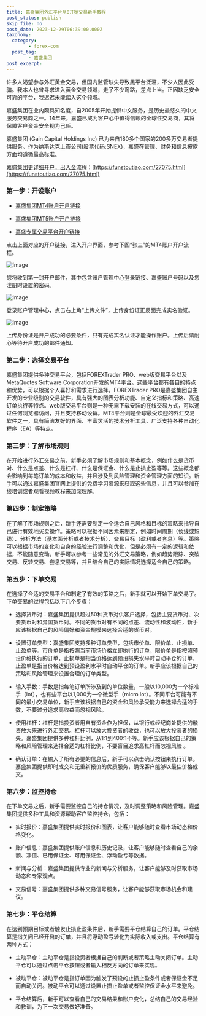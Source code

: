 ```yaml
---
title: 嘉盛集团外汇平台从0开始交易新手教程
post_status: publish
skip_file: no
post_date: 2023-12-29T06:39:00.000Z
taxonomy:
  category:
        - forex-com
  post_tag:
        - 嘉盛集团
post_excerpt: 
---
```

许多人渴望参与外汇黄金交易，但国内监管缺失导致黑平台泛滥，不少人因此受骗。我本人也曾寻求进入黄金交易领域，走了不少弯路，差点上当。正因缺乏安全可靠的平台，我迟迟未能踏入这个领域。

嘉盛集团在业内颇具知名度，自2005年开始提供中文服务，是历史最悠久的中文服务交易商之一。14年来，嘉盛已成为客户心中值得信赖的全球性交易商，其将保障客户资金安全视为己任。

嘉盛集团 (Gain Capital Holdings Inc) 已为来自180多个国家的200多万交易者提供服务。作为纳斯达克上市公司(股票代码:SNEX)，嘉盛在管理、财务和信息披露方面均遵循最高标准。

[嘉盛集团更详细开户，出入金流程](https://funstoutiao.com/27075.html)：[https://funstoutiao.com/27075.html](https://funstoutiao.com/27075.html)

### 第一步：开设账户

* [嘉盛集团MT4账户开户链接](https://s.ssgg.net/jsmt4)

* [嘉盛集团MT5账户开户链接](https://s.ssgg.net/jsmt5)

* [嘉盛专属交易平台开户链接](https://s.ssgg.net/js)

点击上面对应的开户链接，进入开户界面，参考下图“张三”的MT4账户开户流程。

![Image](https://prod-files-secure.s3.us-west-2.amazonaws.com/39ed1227-6d7d-4570-be36-9ccd4a2c4241/7a167aea-686b-400d-af59-4e18eb607a40/640.png?X-Amz-Algorithm=AWS4-HMAC-SHA256&X-Amz-Content-Sha256=UNSIGNED-PAYLOAD&X-Amz-Credential=ASIAZI2LB466RFOO6372%2F20250820%2Fus-west-2%2Fs3%2Faws4_request&X-Amz-Date=20250820T101307Z&X-Amz-Expires=3600&X-Amz-Security-Token=IQoJb3JpZ2luX2VjEIr%2F%2F%2F%2F%2F%2F%2F%2F%2F%2FwEaCXVzLXdlc3QtMiJHMEUCIQCiTkGeYJa1wN8fGIKIQ5t0p7HzzEqtFbYx7%2BM3v5EoyQIgXi%2Bp93ZvFrZrc6uw3QUWF60IVt2CdDaNTU%2BRJmDpr9kqiAQI0%2F%2F%2F%2F%2F%2F%2F%2F%2F%2F%2FARAAGgw2Mzc0MjMxODM4MDUiDGIGtW04SGMq5XWe0yrcA4s3iINK7R6ktMNXY2oxDljbFmXSTQ0Ut8Km78DfupIjMfdLiX%2FtSd0anVPIgZ1%2BgibabiNNjI2Eg9y6Vdy7XK1D%2BCKyDxyLh%2BTsaNWtJvY3iUfr%2BMvN0ff%2BnVy98IDdp%2F6QTfOXsMMfeExJzlbcE65CJ%2BaHirjjqfw%2BH5dwnUfOneJgdctMkF3xCzMhEfQZZI0bk26%2F5ef%2BPx%2F5rwreRMPB8wAa6QKCvlynuPYiQl%2BGIFTCRvgYBGa3PfwPRtWzS7rMHHKgWX4mTpxviQi7iBAeQMQl5nmblyWmS%2BmWU2fi2fHOLX6jjzEsMVurlxCtEiTBERB%2BLFah1uu6GLIX6hmcCeVkp0H4OxVStgXYDpY8%2FY84ACUtQcS8SWryZpdEm%2BYA1r%2BG92OW8sqBs8%2BhB0lhS9zA6GEqhq22hK1GAGnId6LuC%2FXNeegSsIkh1ez%2ByU8YSXWPSo5KinZ%2BGxAiXVQezBHoeqOF%2BM0kWq8cvaWxAY6FuqsVZEoSIklm%2Baeq5qjyVCa%2F7m1EgiVvN2wYacT%2F6nXhqW2u0rik6rsbqK1rVlBGwmObuPS2vXol3%2BCm61mmSI7DL0uVNsW2lK%2Bdunm9Iy0%2B%2BFUYgu1Zg5qjfFpwbw5naYqQj1yy4XgkMLKwlsUGOqUBuLVZ0NF1kS%2FgKYncfrAydIGyf64ytBvBSuq1hpdabRhlSYnfJLna9xSPXJ4gutOnbJ1zdVPdL8btS5ehvt9RRtiHa%2BbKmhANsiorHwvAjYHqpxxzGqeLiBwYuOMaJeIvGibwQIfLOEArQCMflUwXo1a0JnsUzFe8ivv%2BQ%2BKAU18OBw%2FTPe5KIu4tV3pBVHJwJN0SVrDZDFuh87HVkR3Nle7spRVr&X-Amz-Signature=15cacc3237601bc93b70be5c0a98400294202eb69ce5d26f9e58e165cec7a85f&X-Amz-SignedHeaders=host&x-amz-checksum-mode=ENABLED&x-id=GetObject)

您将收到第一封开户邮件，其中包含账户管理中心登录链接、嘉盛账户号码以及您注册时设置的密码。

![Image](https://prod-files-secure.s3.us-west-2.amazonaws.com/39ed1227-6d7d-4570-be36-9ccd4a2c4241/eaa1c6b3-2877-4284-a0e1-530e222c27fb/image.png?X-Amz-Algorithm=AWS4-HMAC-SHA256&X-Amz-Content-Sha256=UNSIGNED-PAYLOAD&X-Amz-Credential=ASIAZI2LB466RFOO6372%2F20250820%2Fus-west-2%2Fs3%2Faws4_request&X-Amz-Date=20250820T101307Z&X-Amz-Expires=3600&X-Amz-Security-Token=IQoJb3JpZ2luX2VjEIr%2F%2F%2F%2F%2F%2F%2F%2F%2F%2FwEaCXVzLXdlc3QtMiJHMEUCIQCiTkGeYJa1wN8fGIKIQ5t0p7HzzEqtFbYx7%2BM3v5EoyQIgXi%2Bp93ZvFrZrc6uw3QUWF60IVt2CdDaNTU%2BRJmDpr9kqiAQI0%2F%2F%2F%2F%2F%2F%2F%2F%2F%2F%2FARAAGgw2Mzc0MjMxODM4MDUiDGIGtW04SGMq5XWe0yrcA4s3iINK7R6ktMNXY2oxDljbFmXSTQ0Ut8Km78DfupIjMfdLiX%2FtSd0anVPIgZ1%2BgibabiNNjI2Eg9y6Vdy7XK1D%2BCKyDxyLh%2BTsaNWtJvY3iUfr%2BMvN0ff%2BnVy98IDdp%2F6QTfOXsMMfeExJzlbcE65CJ%2BaHirjjqfw%2BH5dwnUfOneJgdctMkF3xCzMhEfQZZI0bk26%2F5ef%2BPx%2F5rwreRMPB8wAa6QKCvlynuPYiQl%2BGIFTCRvgYBGa3PfwPRtWzS7rMHHKgWX4mTpxviQi7iBAeQMQl5nmblyWmS%2BmWU2fi2fHOLX6jjzEsMVurlxCtEiTBERB%2BLFah1uu6GLIX6hmcCeVkp0H4OxVStgXYDpY8%2FY84ACUtQcS8SWryZpdEm%2BYA1r%2BG92OW8sqBs8%2BhB0lhS9zA6GEqhq22hK1GAGnId6LuC%2FXNeegSsIkh1ez%2ByU8YSXWPSo5KinZ%2BGxAiXVQezBHoeqOF%2BM0kWq8cvaWxAY6FuqsVZEoSIklm%2Baeq5qjyVCa%2F7m1EgiVvN2wYacT%2F6nXhqW2u0rik6rsbqK1rVlBGwmObuPS2vXol3%2BCm61mmSI7DL0uVNsW2lK%2Bdunm9Iy0%2B%2BFUYgu1Zg5qjfFpwbw5naYqQj1yy4XgkMLKwlsUGOqUBuLVZ0NF1kS%2FgKYncfrAydIGyf64ytBvBSuq1hpdabRhlSYnfJLna9xSPXJ4gutOnbJ1zdVPdL8btS5ehvt9RRtiHa%2BbKmhANsiorHwvAjYHqpxxzGqeLiBwYuOMaJeIvGibwQIfLOEArQCMflUwXo1a0JnsUzFe8ivv%2BQ%2BKAU18OBw%2FTPe5KIu4tV3pBVHJwJN0SVrDZDFuh87HVkR3Nle7spRVr&X-Amz-Signature=f632e79d96f4fcc8d15eed97c3d4ab4971d79f2e58c38e199f21df2d9322c913&X-Amz-SignedHeaders=host&x-amz-checksum-mode=ENABLED&x-id=GetObject)

登录账户管理中心，点击右上角“上传文件”，上传身份证正反面完成实名验证。

![Image](https://prod-files-secure.s3.us-west-2.amazonaws.com/39ed1227-6d7d-4570-be36-9ccd4a2c4241/54090639-09fc-46b4-a135-e0289f707147/image.png?X-Amz-Algorithm=AWS4-HMAC-SHA256&X-Amz-Content-Sha256=UNSIGNED-PAYLOAD&X-Amz-Credential=ASIAZI2LB466RFOO6372%2F20250820%2Fus-west-2%2Fs3%2Faws4_request&X-Amz-Date=20250820T101308Z&X-Amz-Expires=3600&X-Amz-Security-Token=IQoJb3JpZ2luX2VjEIr%2F%2F%2F%2F%2F%2F%2F%2F%2F%2FwEaCXVzLXdlc3QtMiJHMEUCIQCiTkGeYJa1wN8fGIKIQ5t0p7HzzEqtFbYx7%2BM3v5EoyQIgXi%2Bp93ZvFrZrc6uw3QUWF60IVt2CdDaNTU%2BRJmDpr9kqiAQI0%2F%2F%2F%2F%2F%2F%2F%2F%2F%2F%2FARAAGgw2Mzc0MjMxODM4MDUiDGIGtW04SGMq5XWe0yrcA4s3iINK7R6ktMNXY2oxDljbFmXSTQ0Ut8Km78DfupIjMfdLiX%2FtSd0anVPIgZ1%2BgibabiNNjI2Eg9y6Vdy7XK1D%2BCKyDxyLh%2BTsaNWtJvY3iUfr%2BMvN0ff%2BnVy98IDdp%2F6QTfOXsMMfeExJzlbcE65CJ%2BaHirjjqfw%2BH5dwnUfOneJgdctMkF3xCzMhEfQZZI0bk26%2F5ef%2BPx%2F5rwreRMPB8wAa6QKCvlynuPYiQl%2BGIFTCRvgYBGa3PfwPRtWzS7rMHHKgWX4mTpxviQi7iBAeQMQl5nmblyWmS%2BmWU2fi2fHOLX6jjzEsMVurlxCtEiTBERB%2BLFah1uu6GLIX6hmcCeVkp0H4OxVStgXYDpY8%2FY84ACUtQcS8SWryZpdEm%2BYA1r%2BG92OW8sqBs8%2BhB0lhS9zA6GEqhq22hK1GAGnId6LuC%2FXNeegSsIkh1ez%2ByU8YSXWPSo5KinZ%2BGxAiXVQezBHoeqOF%2BM0kWq8cvaWxAY6FuqsVZEoSIklm%2Baeq5qjyVCa%2F7m1EgiVvN2wYacT%2F6nXhqW2u0rik6rsbqK1rVlBGwmObuPS2vXol3%2BCm61mmSI7DL0uVNsW2lK%2Bdunm9Iy0%2B%2BFUYgu1Zg5qjfFpwbw5naYqQj1yy4XgkMLKwlsUGOqUBuLVZ0NF1kS%2FgKYncfrAydIGyf64ytBvBSuq1hpdabRhlSYnfJLna9xSPXJ4gutOnbJ1zdVPdL8btS5ehvt9RRtiHa%2BbKmhANsiorHwvAjYHqpxxzGqeLiBwYuOMaJeIvGibwQIfLOEArQCMflUwXo1a0JnsUzFe8ivv%2BQ%2BKAU18OBw%2FTPe5KIu4tV3pBVHJwJN0SVrDZDFuh87HVkR3Nle7spRVr&X-Amz-Signature=1cd107c5f86df70a7bd18024fc8ce807b9d9a205de237b6b95828b50f68aca1f&X-Amz-SignedHeaders=host&x-amz-checksum-mode=ENABLED&x-id=GetObject)

上传身份证是开户成功的必要条件，只有完成实名认证才能操作账户。上传后请耐心等待开户成功的邮件通知。

### 第二步：选择交易平台

嘉盛集团提供多种交易平台，包括FOREXTrader PRO、web版交易平台以及MetaQuotes Software Corporation开发的MT4平台。这些平台都有各自的特点和优势，可以根据个人喜好和需求进行选择。FOREXTrader PRO是嘉盛集团自主开发的专业级别的交易软件，具有强大的图表分析功能、自定义指标和策略、高速订单执行等特点。web版交易平台则是一种无需下载安装的在线交易方式，可以通过任何浏览器访问，并且支持移动设备。MT4平台则是全球最受欢迎的外汇交易软件之一，具有简洁友好的界面、丰富灵活的技术分析工具、广泛支持各种自动化程序（EA）等特点。

### 第三步：了解市场规则

在开始进行外汇交易之前，新手必须了解市场规则和基本概念，例如什么是货币对、什么是点差、什么是杠杆、什么是保证金、什么是止损止盈等等。这些概念都会影响到每笔订单的成本和收益，并且涉及到风险管理和资金管理方面的知识。新手可以通过嘉盛集团官网上提供的免费学习资源来获取这些信息，并且可以参加在线培训或者观看视频教程来加深理解。

### 第四步：制定策略

在了解了市场规则之后，新手还需要制定一个适合自己风格和目标的策略来指导自己进行有效地买卖操作。策略可以根据不同因素来制定，例如时间周期（长线或短线）、分析方法（基本面分析或者技术分析）、交易目标（盈利或者套息）等。策略可以根据市场的变化和自身的经验进行调整和优化，但是必须有一定的逻辑和依据，不能随意变动。新手可以参考一些常见的外汇交易策略，例如趋势跟踪、突破交易、反转交易、套息交易等，并且结合自己的实际情况选择适合自己的策略。

### 第五步：下单交易

在选择了合适的交易平台和制定了有效的策略之后，新手就可以开始下单交易了。下单交易的过程包括以下几个步骤：

* 选择货币对：嘉盛集团提供超过50种货币对供客户选择，包括主要货币对、次要货币对和异国货币对。不同的货币对有不同的点差、流动性和波动性，新手应该根据自己的风险偏好和资金规模来选择合适的货币对。

* 设置订单类型：嘉盛集团支持多种订单类型，包括市价单、限价单、止损单、止盈单等。市价单是指按照当前市场价格立即执行的订单，限价单是指按照预设价格执行的订单，止损单是指当价格达到预设损失水平时自动平仓的订单，止盈单是指当价格达到预设盈利水平时自动平仓的订单。新手应该根据自己的策略和风险管理来设置合理的订单类型。

* 输入手数：手数是指每笔订单所涉及到的单位数量，一般以10,000为一个标准手（lot），也有些平台以1,000为一个微型手（micro lot）。不同平台可能有不同的最小交易单位，新手应该根据自己的资金和风险承受能力来选择合适的手数，不要过分追求高收益而忽视风险。

* 使用杠杆：杠杆是指投资者用自有资金作为担保，从银行或经纪商处提供的融资放大来进行外汇交易。杠杆可以放大投资者的收益，也可以放大投资者的损失。嘉盛集团提供多种杠杆比例，从1:1到400:1不等。新手应该根据自己的策略和风险管理来选择合适的杠杆比例，不要盲目追求高杠杆而忽视风险 。

* 确认订单：在输入了所有必要的信息后，新手可以点击确认按钮来执行订单。嘉盛集团提供即时成交和无重新报价的优质服务，确保客户能够以最佳价格成交。

### 第六步：监控持仓

在下单交易之后，新手需要监控自己的持仓情况，及时调整策略和风险管理。嘉盛集团提供多种工具和资源帮助客户监控持仓，包括：

* 实时报价：嘉盛集团提供实时报价和图表，让客户能够随时查看市场动态和价格变化。

* 账户信息：嘉盛集团提供账户信息和历史记录，让客户能够随时查看自己的余额、净值、已用保证金、可用保证金、浮动盈亏等数据。

* 新闻与分析：嘉盛集团提供专业的新闻与分析服务，让客户能够及时获取市场动态和专家观点。

* 交易信号：嘉盛集团提供多种交易信号服务，让客户能够获取市场机会和建议。

### 第七步：平仓结算

在达到预期目标或者触发止损止盈条件后，新手需要平仓结算自己的订单。平仓结算是指关闭已经开启的订单，并且将浮动盈亏转化为实际收入或支出。平仓结算有两种方式：

* 主动平仓：主动平仓是指投资者根据自己的判断或者策略主动关闭订单。主动平仓可以通过点击平仓按钮或者输入相反方向的订单来实现。

* 被动平仓：被动平仓是指订单因为触发了预设的止损止盈条件或者保证金不足而自动关闭。被动平仓可以通过设置止损止盈单或者监控保证金水平来避免。

* 平仓结算后，新手可以查看自己的交易结果和账户变化，总结自己的交易经验和教训，为下一次交易做好准备。